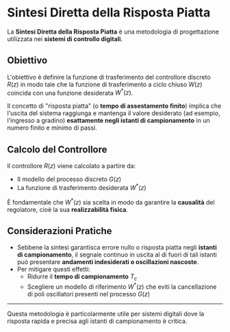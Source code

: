 # Sintesi Diretta della Risposta Piatta

La **Sintesi Diretta della Risposta Piatta** è una metodologia di progettazione utilizzata nei **sistemi di controllo digitali**.

## Obiettivo

L'obiettivo è definire la funzione di trasferimento del controllore discreto $R(z)$ in modo tale che la funzione di trasferimento a ciclo chiuso $W(z)$ coincida con una funzione desiderata $W^*(z)$.

Il concetto di "risposta piatta" (o **tempo di assestamento finito**) implica che l'uscita del sistema raggiunga e mantenga il valore desiderato (ad esempio, l'ingresso a gradino) **esattamente negli istanti di campionamento** in un numero finito e minimo di passi.

## Calcolo del Controllore

Il controllore $R(z)$ viene calcolato a partire da:

- Il modello del processo discreto $G(z)$
- La funzione di trasferimento desiderata $W^*(z)$

È fondamentale che $W^*(z)$ sia scelta in modo da garantire la **causalità** del regolatore, cioè la sua **realizzabilità fisica**.

## Considerazioni Pratiche

- Sebbene la sintesi garantisca errore nullo o risposta piatta negli **istanti di campionamento**, il segnale continuo in uscita al di fuori di tali istanti può presentare **andamenti indesiderati o oscillazioni nascoste**.
- Per mitigare questi effetti:
  - Ridurre il **tempo di campionamento** $T_c$  
  - Scegliere un modello di riferimento $W^*(z)$ che eviti la cancellazione di poli oscillatori presenti nel processo $G(z)$

---

Questa metodologia è particolarmente utile per sistemi digitali dove la risposta rapida e precisa agli istanti di campionamento è critica.
